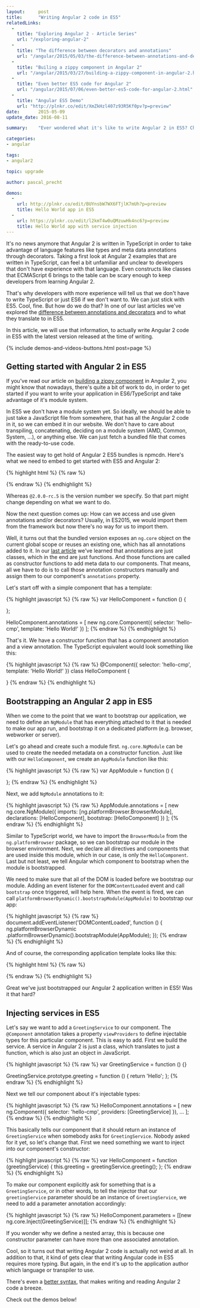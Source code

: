 ```yaml
---
layout:     post
title:      "Writing Angular 2 code in ES5"
relatedLinks:
  -
    title: "Exploring Angular 2 - Article Series"
    url: "/exploring-angular-2"
  -
    title: "The difference between decorators and annotations"
    url: "/angular/2015/05/03/the-difference-between-annotations-and-decorators.html"
  -
    title: "Builing a zippy component in Angular 2"
    url: "/angular/2015/03/27/building-a-zippy-component-in-angular-2.html"
  -
    title: "Even better ES5 code for Angular 2"
    url: "/angular/2015/07/06/even-better-es5-code-for-angular-2.html"
  -
    title: "Angular ES5 Demo"
    url: "http://plnkr.co/edit/XmZkHzl407z93R5Kf0pv?p=preview"
date:       2015-05-09
update_date: 2016-08-11

summary:    "Ever wondered what it's like to write Angular 2 in ES5? Check out this article!"

categories: 
- angular

tags:
- angular2

topic: upgrade

author: pascal_precht

demos:
  -
    url: http://plnkr.co/edit/BUYnsbW7WX6FTjlK7mUh?p=preview
    title: Hello World app in ES5
  -
    url: https://plnkr.co/edit/l2kmT4w0uQMzuwHk4nc6?p=preview
    title: Hello World app with service injection
---
```


It's no news anymore that Angular 2 is written in TypeScript in order to take advantage of language features like types and meta data annotations through decorators. Taking a first look at Angular 2 examples that are written in TypeScript, can feel a bit unfamiliar and unclear to developers that don't have experience with that language. Even constructs like classes that ECMAScript 6 brings to the table can be scary enough to keep developers from learning Angular 2.

That's why developers with more experience will tell us that we don't have to write TypeScript or just ES6 if we don't want to. We can just stick with ES5. Cool, fine. But how do we do that? In one of our last articles we've explored the [difference between annotations and decorators](/angular/2015/05/03/the-difference-between-annotations-and-decorators.html) and to what they translate to in ES5.

In this article, we will use that information, to actually write Angular 2 code in ES5 with the latest version released at the time of writing.

{% include demos-and-videos-buttons.html post=page %}

## Getting started with Angular 2 in ES5

If you've read our article on [building a zippy component](/angular/2015/03/27/building-a-zippy-component-in-angular-2.html) in Angular 2, you might know that nowadays, there's quite a bit of work to do, in order to get started if you want to write your application in ES6/TypeScript and take advantage of it's module system.

In ES5 we don't have a module system yet. So ideally, we should be able to just take a JavaScript file from somewhere, that has all the Angular 2 code in it, so we can embed it in our website. We don't have to care about transpiling, concatenating, deciding on a module system (AMD, Common, System, ...), or anything else. We can just fetch a bundled file that comes with the ready-to-use code.

The easiest way to get hold of Angular 2 ES5 bundles is npmcdn. Here's what we need to embed to get started with ES5 and Angular 2:

{% highlight html %}
{% raw %}
<script src="https://npmcdn.com/@angular/core@2.0.0-rc.5/bundles/core.umd.js"></script>
<script src="https://npmcdn.com/@angular/common@2.0.0-rc.5/bundles/common.umd.js"></script>
<script src="https://npmcdn.com/@angular/compiler@2.0.0-rc.5/bundles/compiler.umd.js"></script>
<script src="https://npmcdn.com/@angular/platform-browser@2.0.0-rc.5/bundles/platform-browser.umd.js"></script>
<script src="https://npmcdn.com/@angular/platform-browser-dynamic@2.0.0-rc.5/bundles/platform-browser-dynamic.umd.js"></script>
{% endraw %}
{% endhighlight %}

Whereas `@2.0.0-rc.5` is the version number we specify. So that part might change depending on what we want to do.

Now the next question comes up: How can we access and use given annotations and/or decorators? Usually, in ES2015, we would import them from the framework but now there's no way for us to import them.

Well, it turns out that the bundled version exposes an `ng.core` object on the current global scope or reuses an existing one, which has all annotations added to it. In our [last article](http://blog.thoughtram.io/angular/2015/05/03/the-difference-between-annotations-and-decorators.html) we've learned that annotations are just classes, which in the end are just functions. And those functions are called as constructor functions to add meta data to our components. That means, all we have to do is to call those annotation constructors manually and assign them to our component's `annotations` property.

Let's start off with a simple component that has a template:

{% highlight javascript %}
{% raw %}
var HelloComponent = function () {

};

HelloComponent.annotations = [
  new ng.core.Component({
    selector: 'hello-cmp',
    template: 'Hello World!'
  })
];
{% endraw %}
{% endhighlight %}

That's it. We have a constructor function that has a component annotation and a view annotation. The TypeScript equivalent would look something like this:

{% highlight javascript %}
{% raw %}
@Component({
  selector: 'hello-cmp',
  template: 'Hello World!'
})
class HelloComponent {

}
{% endraw %}
{% endhighlight %}

## Bootstrapping an Angular 2 app in ES5

When we come to the point that we want to bootstrap our application, we need to define an `NgModule` that has everything attached to it that is needed to make our app run, and bootstrap it on a dedicated platform (e.g. browser, webworker or server).

Let's go ahead and create such a module first. `ng.core.NgModule` can be used to create the needed metadata on a constructor function. Just like with our `HelloComponent`, we create an `AppModule` function like this:

{% highlight javascript %}
{% raw %}
var AppModule = function () {

};
{% endraw %}
{% endhighlight %}

Next, we add `NgModule` annotations to it:

{% highlight javascript %}
{% raw %}
AppModule.annotations = [
  new ng.core.NgModule({
    imports: [ng.platformBrowser.BrowserModule],
    declarations: [HelloComponent],
    bootstrap: [HelloComponent]
  })
];
{% endraw %}
{% endhighlight %}

Similar to TypeScript world, we have to import the `BrowserModule` from the `ng.platformBrowser` package, so we can bootstrap our module in the browser environment. Next, we declare all directives and components that are used inside this module, which in our case, is only the `HelloComponent`. Last but not least, we tell Angular which component to bootstrap when the module is bootstrapped.

We need to make sure that all of the DOM is loaded before we bootstrap our module. Adding an event listener for the `DOMContentLoaded` event and call `bootstrap` once triggered, will help here. When the event is fired, we can call `platformBrowserDynamic().bootstrapModule(AppModule)` to bootstrap our app:

{% highlight javascript %}
{% raw %}
document.addEventListener('DOMContentLoaded', function () {
  ng.platformBrowserDynamic
    .platformBrowserDynamic().bootstrapModule(AppModule);
});
{% endraw %}
{% endhighlight %}

And of course, the corresponding application template looks like this:

{% highlight html %}
{% raw %}
<body>
  <hello-component></hello-component>
</body>
{% endraw %}
{% endhighlight %}

Great we've just bootstrapped our Angular 2 application written in ES5! Was it that hard?

## Injecting services in ES5

Let's say we want to add a `GreetingService` to our component. The `@Component` annotation takes a property `viewProviders` to define injectable types for this particular component. This is easy to add. First we build the service. A service in Angular 2 is just a class, which translates to just a function, which is also just an object in JavaScript.

{% highlight javascript %}
{% raw %}
var GreetingService = function () {}

GreetingService.prototype.greeting = function () {
  return 'Hello';
};
{% endraw %}
{% endhighlight %}

Next we tell our component about it's injectable types:

{% highlight javascript %}
{% raw %}
HelloComponent.annotations = [
  new ng.Component({
    selector: 'hello-cmp',
    providers: [GreetingService]
  }),
  ...
];
{% endraw %}
{% endhighlight %}

This basically tells our component that it should return an instance of `GreetingService` when somebody asks for `GreetingService`. Nobody asked for it yet, so let's change that. First we need something we want to inject into our component's constructor:

{% highlight javascript %}
{% raw %}
var HelloComponent = function (greetingService) {
  this.greeting = greetingService.greeting();
};
{% endraw %}
{% endhighlight %}

To make our component explicitly ask for something that is a `GreetingService`, or in other words, to tell the injector that our `greetingService` parameter should be an instance of `GreetingService`, we need to add a parameter annotation accordingly:

{% highlight javascript %}
{% raw %}
HelloComponent.parameters = [[new ng.core.Inject(GreetingService)]];
{% endraw %}
{% endhighlight %}

If you wonder why we define a nested array, this is because one constructor parameter can have more than one associated annotation.

Cool, so it turns out that writing Angular 2 code is actually not weird at all. In addition to that, it kind of gets clear that writing Angular code in ES5 requires more typing. But again, in the end it's up to the application author which language or transpiler to use.

There's even a [better syntax](http://blog.thoughtram.io/angular/2015/07/06/even-better-es5-code-for-angular-2.html), that makes writing and reading Angular 2 code a breeze.

Check out the demos below!

